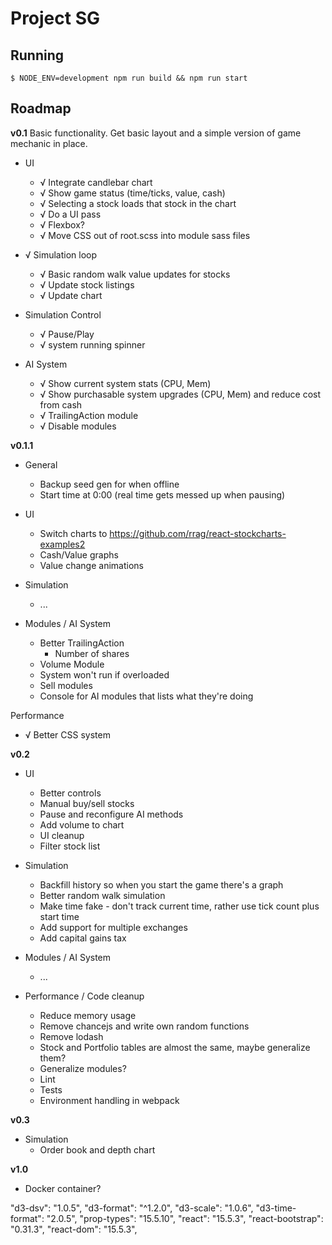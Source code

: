 # Project SG


## Running
```
$ NODE_ENV=development npm run build && npm run start
```


## Roadmap

**v0.1**
Basic functionality. Get basic layout and a simple version of game mechanic in place.

* UI
  * √ Integrate candlebar chart
  * √ Show game status (time/ticks, value, cash)
  * √ Selecting a stock loads that stock in the chart
  * √ Do a UI pass
  * √ Flexbox?
  * √ Move CSS out of root.scss into module sass files

* √ Simulation loop
  * √ Basic random walk value updates for stocks
  * √ Update stock listings
  * √ Update chart

* Simulation Control
  * √ Pause/Play
  * √ system running spinner

* AI System
  * √ Show current system stats (CPU, Mem)
  * √ Show purchasable system upgrades (CPU, Mem) and reduce cost from cash
  * √ TrailingAction module
  * √ Disable modules

**v0.1.1**

* General
  * Backup seed gen for when offline
  * Start time at 0:00 (real time gets messed up when pausing)

* UI
  * Switch charts to https://github.com/rrag/react-stockcharts-examples2
  * Cash/Value graphs
  * Value change animations

* Simulation
  * ...

* Modules / AI System
  * Better TrailingAction
    * Number of shares
  * Volume Module
  * System won't run if overloaded
  * Sell modules
  * Console for AI modules that lists what they're doing
  
Performance
  * √ Better CSS system


**v0.2**

* UI
  * Better controls
  * Manual buy/sell stocks
  * Pause and reconfigure AI methods
  * Add volume to chart
  * UI cleanup
  * Filter stock list

* Simulation
  * Backfill history so when you start the game there's a graph
  * Better random walk simulation
  * Make time fake - don't track current time, rather use tick count plus start time
  * Add support for multiple exchanges
  * Add capital gains tax

* Modules / AI System
  * ...
  
* Performance / Code cleanup
  * Reduce memory usage
  * Remove chancejs and write own random functions
  * Remove lodash
  * Stock and Portfolio tables are almost the same, maybe generalize them?
  * Generalize modules?
  * Lint
  * Tests
  * Environment handling in webpack

**v0.3**

* Simulation
  * Order book and depth chart

**v1.0**

* Docker container?



"d3-dsv": "1.0.5",
"d3-format": "^1.2.0",
"d3-scale": "1.0.6",
"d3-time-format": "2.0.5",
"prop-types": "15.5.10",
"react": "15.5.3",
"react-bootstrap": "0.31.3",
"react-dom": "15.5.3",